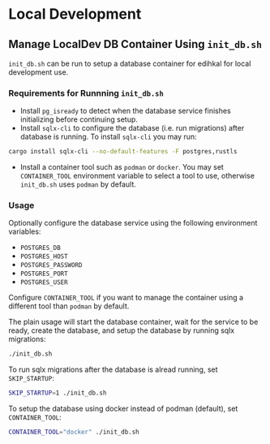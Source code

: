 # Local Development

## Manage LocalDev DB Container Using `init_db.sh`

`init_db.sh` can be run to setup a database container for edihkal for local development use.

### Requirements for Runnning `init_db.sh`

* Install `pg_isready` to detect when the database service finishes initializing before continuing setup.
* Install `sqlx-cli` to configure the database (i.e. run migrations) after database is running. To install `sqlx-cli` you may run:
```sh
cargo install sqlx-cli --no-default-features -F postgres,rustls
```
* Install a container tool such as `podman` or `docker`. You may set `CONTAINER_TOOL` environment variable to select a tool to use, otherwise `init_db.sh` uses `podman` by default.

### Usage

Optionally configure the database service using the following environment variables:

* `POSTGRES_DB`
* `POSTGRES_HOST`
* `POSTGRES_PASSWORD`
* `POSTGRES_PORT`
* `POSTGRES_USER`

Configure `CONTAINER_TOOL` if you want to manage the container using a different tool than `podman` by default.

The plain usage will start the database container, wait for the service to be ready, create the database, and setup the database by running sqlx migrations:

```sh
./init_db.sh 
```

To run sqlx migrations after the database is alread running, set `SKIP_STARTUP`:

``` sh
SKIP_STARTUP=1 ./init_db.sh
```

To setup the database using docker instead of podman (default), set `CONTAINER_TOOL`:

```sh
CONTAINER_TOOL="docker" ./init_db.sh
```
